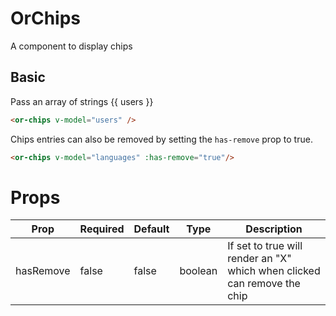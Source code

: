 # OrChips
A component to display chips

## Basic
<or-chips v-model="users"/>

Pass an array of strings
{{ users }}

```html
<or-chips v-model="users" />
```

Chips entries can also be removed by setting the `has-remove` prop to true.
<or-chips v-model="languages" :has-remove="true"/>

```html
<or-chips v-model="languages" :has-remove="true"/>
```

<script>
import { defineComponent, ref } from 'vue';

export default defineComponent({
    setup() {
        const users = ref(['Sam', 'Jindu', 'Murph', 'Ansa']);
        const languages = ref(['javascript', 'go', 'elixir']) 

        return {
            users,
            languages
        }
    }
})
</script>

# Props
| Prop | Required | Default | Type | Description |
|--|--|--|--|--|
| hasRemove | false | false | boolean | If set to true will render an "X" which when clicked can remove the chip 
